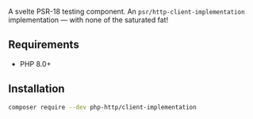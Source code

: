 A svelte PSR-18 testing component. An `psr/http-client-implementation` implementation — with none of the saturated fat!

## Requirements

-   PHP 8.0+

## Installation

```bash
composer require --dev php-http/client-implementation
```

